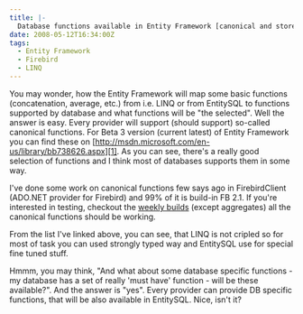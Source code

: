 ```yaml
---
title: |-
  Database functions available in Entity Framework [canonical and store specific]
date: 2008-05-12T16:34:00Z
tags:
  - Entity Framework
  - Firebird
  - LINQ
---
```

You may wonder, how the Entity Framework will map some basic functions (concatenation, average, etc.) from i.e. LINQ or from EntitySQL to functions supported by database and what functions will be "the selected". Well the answer is easy. Every provider will support (should support) so-called canonical functions. For Beta 3 version (current latest) of Entity Framework you can find these on [http://msdn.microsoft.com/en-us/library/bb738626.aspx][1]. As you can see, there's a really good selection of functions and I think most of databases supports them in some way.

I've done some work on canonical functions few says ago in FirebirdClient (ADO.NET provider for Firebird) and 99% of it is build-in FB 2.1. If you're interested in testing, checkout the [weekly builds][2] (except aggregates) all the canonical functions should be working.

From the list I've linked above, you can see, that LINQ is not cripled so for most of task you can used strongly typed way and EntitySQL use for special fine tuned stuff.

Hmmm, you may think, "And what about some database specific functions - my database has a set of really 'must have' function - will be these available?". And the answer is "yes". Every provider can provide DB specific functions, that will be also available in EntitySQL. Nice, isn't it?

[1]: http://msdn.microsoft.com/en-us/library/bb738626.aspx
[2]: http://netprovider.cincura.net/